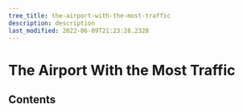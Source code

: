 ```yaml
---
tree_title: the-airport-with-the-most-traffic
description: description
last_modified: 2022-06-09T21:23:28.2328
---
```


# The Airport With the Most Traffic

## Contents
